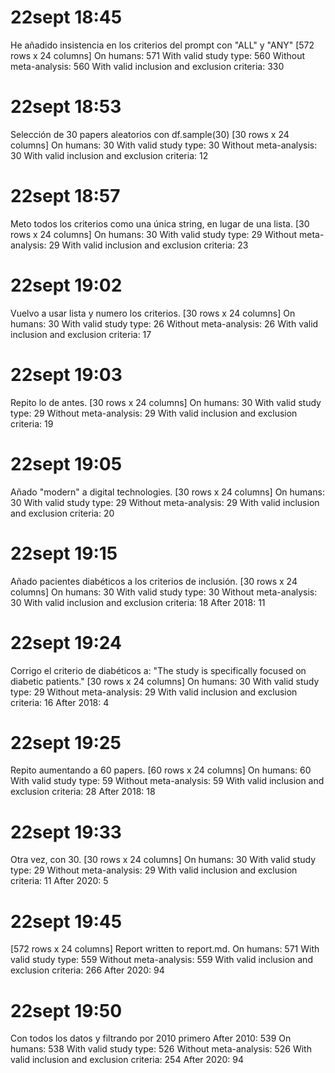 # 22sept 18:45
He añadido insistencia en los criterios del prompt con "ALL" y "ANY"
[572 rows x 24 columns]
On humans: 571
With valid study type: 560
Without meta-analysis: 560
With valid inclusion and exclusion criteria: 330

# 22sept 18:53
Selección de 30 papers aleatorios con df.sample(30)
[30 rows x 24 columns]
On humans: 30
With valid study type: 30
Without meta-analysis: 30
With valid inclusion and exclusion criteria: 12

# 22sept 18:57
Meto todos los criterios como una única string, en lugar de una lista.
[30 rows x 24 columns]
On humans: 30
With valid study type: 29
Without meta-analysis: 29
With valid inclusion and exclusion criteria: 23

# 22sept 19:02
Vuelvo a usar lista y numero los criterios.
[30 rows x 24 columns]
On humans: 30
With valid study type: 26
Without meta-analysis: 26
With valid inclusion and exclusion criteria: 17

# 22sept 19:03
Repito lo de antes.
[30 rows x 24 columns]
On humans: 30
With valid study type: 29
Without meta-analysis: 29
With valid inclusion and exclusion criteria: 19

# 22sept 19:05
Añado "modern" a digital technologies.
[30 rows x 24 columns]
On humans: 30
With valid study type: 29
Without meta-analysis: 29
With valid inclusion and exclusion criteria: 20

# 22sept 19:15
Añado pacientes diabéticos a los criterios de inclusión.
[30 rows x 24 columns]
On humans: 30
With valid study type: 30
Without meta-analysis: 30
With valid inclusion and exclusion criteria: 18
After 2018: 11

# 22sept 19:24
Corrigo el criterio de diabéticos a: "The study is specifically focused on diabetic patients."
[30 rows x 24 columns]
On humans: 30
With valid study type: 29
Without meta-analysis: 29
With valid inclusion and exclusion criteria: 16
After 2018: 4

# 22sept 19:25
Repito aumentando a 60 papers.
[60 rows x 24 columns]
On humans: 60
With valid study type: 59
Without meta-analysis: 59
With valid inclusion and exclusion criteria: 28
After 2018: 18

# 22sept 19:33
Otra vez, con 30.
[30 rows x 24 columns]
On humans: 30
With valid study type: 29
Without meta-analysis: 29
With valid inclusion and exclusion criteria: 11
After 2020: 5

# 22sept 19:45
[572 rows x 24 columns]
Report written to report.md.
On humans: 571
With valid study type: 559
Without meta-analysis: 559
With valid inclusion and exclusion criteria: 266
After 2020: 94

# 22sept 19:50
Con todos los datos y filtrando por 2010 primero
After 2010: 539
On humans: 538
With valid study type: 526
Without meta-analysis: 526
With valid inclusion and exclusion criteria: 254
After 2020: 94